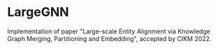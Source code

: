 # LargeGNN
Implementation of paper "Large-scale Entity Alignment via Knowledge Graph Merging, Partitioning and Embedding", accepted by CIKM 2022.
